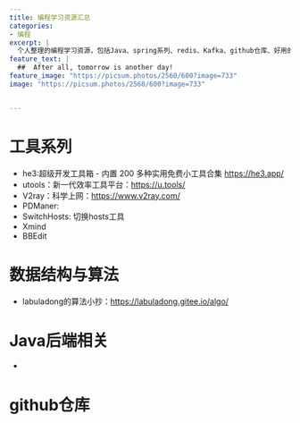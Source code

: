 ```yaml
---
title: 编程学习资源汇总
categories:
- 编程
excerpt: |
  个人整理的编程学习资源，包括Java、spring系列、redis、Kafka、github仓库、好用的工具.
feature_text: |
  ##  After all, tomorrow is another day!
feature_image: "https://picsum.photos/2560/600?image=733"
image: "https://picsum.photos/2560/600?image=733"


---
```


# 工具系列

- he3:超级开发工具箱 - 内置 200 多种实用免费小工具合集 https://he3.app/
- utools：新一代效率工具平台：https://u.tools/
- V2ray：科学上网：https://www.v2ray.com/
- PDManer:
- SwitchHosts: 切换hosts工具
- Xmind
- BBEdit

# 数据结构与算法

- labuladong的算法小抄：https://labuladong.gitee.io/algo/



# Java后端相关

- 

# github仓库


